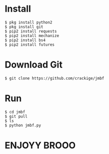 # Install
```
$ pkg install python2
$ pkg install git
$ pip2 install requests
$ pip2 install mechanize
$ pip2 install bs4
$ pip2 install futures
```
# Download Git
```
$ git clone https://github.com/crackige/jmbf
```
# Run
```
$ cd jmbf
$ git pull
$ ls
$ python jmbf.py
```

# ENJOYY BROOO
